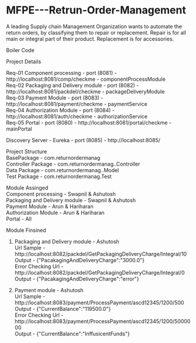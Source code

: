 # MFPE---Retrun-Order-Management
A leading Supply chain Management Organization wants to automate the return orders, by classifying them to repair or replacement. Repair is for all main or integral part of their product. Replacement is for accessories.   

Boiler Code  

Project Details  

Req-01 Component processing - port (8081) - http://localhost:8081/comp/checkme - componentProcessModule  
Req-02 Packaging and Delivery module - port (8082) - http://localhost:8081/packdel/checkme - packageDeliveryModule   
Req-03 Payment Module - port (8083) - http://localhost:8081/payment/checkme - paymentService    
Req-04 Authorization Module - port (8084) - http://localhost:8081/auth/checkme - authorizationService  
Req-05 Portal - port (8080) - http://localhost:8081/portal/checkme - mainPortal      

Discovery Server - Eureka - port (8085) - http://localhost:8085/    

Project Structure   
BasePackage - com.returnordermanag     
Controller Package - com.returnordermanag.<ServiceName>.Controller    
Data Package - com.returnordermanag.<ServiceName>.Model    
Test Package - com.returnordermanag.<ServiceName>Test   
  
     
Module Assinged  
Component processing - Swapnil & Ashutosh  
Packaging and Delivery module - Swapnil & Ashutosh  
Payment Module - Arun & Hariharan   
Authorization Module - Arun & Hariharan  
Portal - All  


Module Finsined    

1. Packaging and Delivery module - Ashutosh  
  Url Sample - http://localhost:8082/packdel/GetPackagingDeliveryCharge/Integral/10     
  Output - {"PacakagingAndDeliveryCharge":"3000.0"}   
  Error Checking 
        Url - http://localhost:8082/packdel/GetPackagingDeliveryCharge/Integral/0   
        Output - {"PacakagingAndDeliveryCharge":"error"}  
        
2. Payment module - Ashutosh  
  Url Sample - http://localhost:8083/payment/ProcessPayment/ascd12345/1200/500     
  Output - {"CurrentBalance":"119500.0"}   
  Error Checking 
        Url - http://localhost:8083/payment/ProcessPayment/ascd12345/1200/5000000   
        Output - {"CurrentBalance":"InffusicentFunds"}   





  
